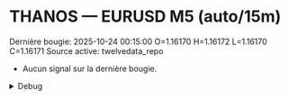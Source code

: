 # THANOS — EURUSD M5 (auto/15m)
Dernière bougie: 2025-10-24 00:15:00  O=1.16170  H=1.16172  L=1.16170  C=1.16171
Source active: twelvedata_repo

- Aucun signal sur la dernière bougie.

<details><summary>Debug</summary>

- TD_API_KEY manquant.

</details>